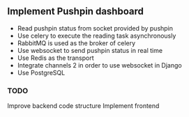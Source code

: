 ## Implement Pushpin dashboard

- Read pushpin status from socket provided by pushpin
- Use celery to execute the reading task asynchronously
- RabbitMQ is used as the broker of celery
- Use websocket to send pushpin status in real time
- Use Redis as the transport
- Integrate channels 2 in order to use websocket in Django
- Use PostgreSQL


### TODO
Improve backend code structure
Implement frontend